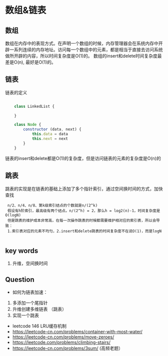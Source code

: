 # 数组&链表

## 数组
 数组在内存中的表现方式。在声明一个数组的时候，内存管理器会在系统内存中开辟一系列连续的内存地址。访问每一个数组中的元素，都是相当于直接去访问系统做所开辟的内容，所以时间复杂度是O(1)的。
 数组的insert和delete时间复杂度最差是O(n), 最好是O(1)的。

## 链表
 链表的定义
```js

    class LinkedList {
        
    }

    class Node {
        constructor (data, next) {
            this.data = data
            this.next = next
        }
    }
```
 链表的insert和delete都是O(1)的复杂度，但是访问链表的元素的复杂度是O(n)的

## 跳表
  跳表的实现是在链表的基础上添加了多个指针索引，通过空间换时间的方式，加快查找
```
 n/2、n/4、n/8、第k级索引结点的个数就是n/(2^k)
 假设有h阶索引，最高级有两个结点。n/(2^h) = 2，那么h = log2(n)-1，时间复杂度是 O(logN)
 但是跳表的维护成本非常高，在每一次操作跳表的时候都需要维护相对应的索引表，所以会导致：
 1.索引表对应的元素不均匀，2.insert和delete跳表的时间复杂度不在说O(1)，而是logN


```
## key words
 1. 升维，空间换时间

## Question
 + 如何为链表加速：
  1. 多添加一个尾指针
  2. 升维创建多维链表 （跳表）
  3. 实现一个跳表
 + leetcode 146 LRU缓存机制
 + https://leetcode-cn.com/problems/container-with-most-water/
 + https://leetcode-cn.com/problems/move-zeroes/
 + https://leetcode.com/problems/climbing-stairs/
 + https://leetcode-cn.com/problems/3sum/ (高频老题）